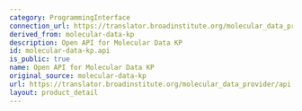 ```yaml
---
category: ProgrammingInterface
connection_url: https://translator.broadinstitute.org/molecular_data_provider/api
derived_from: molecular-data-kp
description: Open API for Molecular Data KP
id: molecular-data-kp.api
is_public: true
name: Open API for Molecular Data KP
original_source: molecular-data-kp
url: https://translator.broadinstitute.org/molecular_data_provider/api
layout: product_detail
---
```

